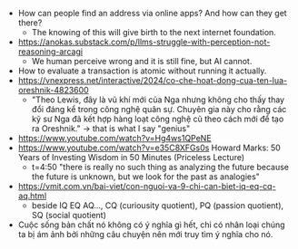 - How can people find an address via online apps? And how can they get there?
	- The knowing of this will give birth to the next internet foundation.
- https://anokas.substack.com/p/llms-struggle-with-perception-not-reasoning-arcagi
	- We human perceive wrong and it is still fine, but AI cannot.
- How to evaluate a transaction is atomic without running it actually.
- https://vnexpress.net/interactive/2024/co-che-hoat-dong-cua-ten-lua-oreshnik-4823600
	- "Theo Lewis, đây là vũ khí mới của Nga nhưng không cho thấy thay đổi đáng kể trong công nghệ quân sự. Chuyên gia này cho rằng các kỹ sư Nga đã kết hợp hàng loạt công nghệ cũ theo cách mới để tạo ra Oreshnik." -> that is what I say "genius"
- https://www.youtube.com/watch?v=Hg4ws1QPeNE
- https://www.youtube.com/watch?v=e35C8XFGs0s Howard Marks: 50 Years of Investing Wisdom in 50 Minutes (Priceless Lecture)
	- t=4:50 "there is really no such thing as analyzing the future because the future is unknown, but we look for the past as analogies"
- https://vmit.com.vn/bai-viet/con-nguoi-va-9-chi-can-biet-iq-eq-cq-aq.html
	- beside IQ EQ AQ..., CQ (curiousity quotient), PQ (passion quotient), SQ (social quotient)
- Cuộc sống bản chất nó không có ý nghĩa gì hết, chỉ có nhân loại chúng ta bị ám ảnh bởi những câu chuyện nên mới truy tìm ý nghĩa cho nó.